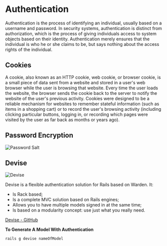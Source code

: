 # Authentication

Authentication is the process of identifying an individual, usually based on a username and password. In security systems, authentication is distinct from authorization, which is the process of giving individuals access to system objects based on their identity. Authentication merely ensures that the individual is who he or she claims to be, but says nothing about the access rights of the individual.

## Cookies
A cookie, also known as an HTTP cookie, web cookie, or browser cookie, is a small piece of data sent from a website and stored in a user's web browser while the user is browsing that website. Every time the user loads the website, the browser sends the cookie back to the server to notify the website of the user's previous activity. Cookies were designed to be a reliable mechanism for websites to remember stateful information (such as items in a shopping cart) or to record the user's browsing activity (including clicking particular buttons, logging in, or recording which pages were visited by the user as far back as months or years ago).

## Password Encryption
![Password Salt](http://garage.invoicebus.com/wp-content/uploads/2011/09/invoicebus_password_creation.png)

## Devise
![Devise](https://raw.github.com/plataformatec/devise/master/devise.png)

Devise is a flexible authentication solution for Rails based on Warden. It:
* Is Rack based;
* Is a complete MVC solution based on Rails engines;
* Allows you to have multiple models signed in at the same time;
* Is based on a modularity concept: use just what you really need.

[Devise - GitHub](https://github.com/plataformatec/devise)

**To Generate A Model With Authentication**
```
rails g devise nameOfModel
```


